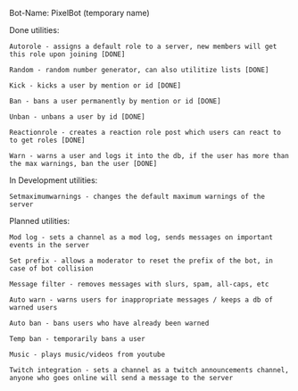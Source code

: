 Bot-Name: PixelBot (temporary name)

Done utilities:
    
    Autorole - assigns a default role to a server, new members will get this role upon joining [DONE]

    Random - random number generator, can also utilitize lists [DONE]
    
    Kick - kicks a user by mention or id [DONE]
    
    Ban - bans a user permanently by mention or id [DONE]

    Unban - unbans a user by id [DONE]
    
    Reactionrole - creates a reaction role post which users can react to to get roles [DONE]

    Warn - warns a user and logs it into the db, if the user has more than the max warnings, ban the user [DONE]

In Development utilities:

    Setmaximumwarnings - changes the default maximum warnings of the server
    
Planned utilities:

    Mod log - sets a channel as a mod log, sends messages on important events in the server

    Set prefix - allows a moderator to reset the prefix of the bot, in case of bot collision

    Message filter - removes messages with slurs, spam, all-caps, etc
    
    Auto warn - warns users for inappropriate messages / keeps a db of warned users
    
    Auto ban - bans users who have already been warned
    
    Temp ban - temporarily bans a user
    
    Music - plays music/videos from youtube
    
    Twitch integration - sets a channel as a twitch announcements channel, anyone who goes online will send a message to the server
    
